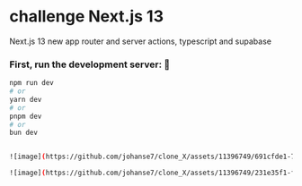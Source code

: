 # challenge Next.js 13

Next.js 13 new app router and server actions, typescript and supabase




### First, run the development server: 🔧


```bash
npm run dev
# or
yarn dev
# or
pnpm dev
# or
bun dev


![image](https://github.com/johanse7/clone_X/assets/11396749/691cfde1-7a1b-480d-9b9b-63c5a1a0d915)

![image](https://github.com/johanse7/clone_X/assets/11396749/231e35f1-fbdf-4d7c-be16-10aea03c7d97)
